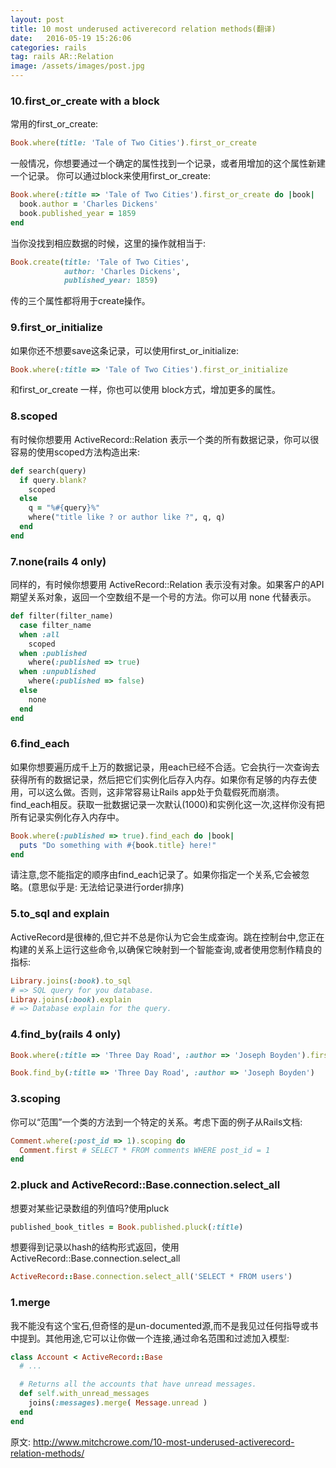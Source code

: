 ```yaml
---
layout: post
title: 10 most underused activerecord relation methods(翻译)
date:   2016-05-19 15:26:06
categories: rails
tag: rails AR::Relation
image: /assets/images/post.jpg
---
```




### 10.first_or_create with a block
常用的first_or_create:

```ruby
Book.where(title: 'Tale of Two Cities').first_or_create

```

一般情况，你想要通过一个确定的属性找到一个记录，或者用增加的这个属性新建一个记录。
你可以通过block来使用first_or_create:

```ruby
Book.where(:title => 'Tale of Two Cities').first_or_create do |book|
  book.author = 'Charles Dickens'
  book.published_year = 1859
end

```

当你没找到相应数据的时候，这里的操作就相当于:

```ruby
Book.create(title: 'Tale of Two Cities',
            author: 'Charles Dickens',
            published_year: 1859)

```

传的三个属性都将用于create操作。

### 9.first_or_initialize
如果你还不想要save这条记录，可以使用first_or_initialize:

```ruby
Book.where(:title => 'Tale of Two Cities').first_or_initialize

```

和first_or_create 一样，你也可以使用 block方式，增加更多的属性。

### 8.scoped
有时候你想要用 ActiveRecord::Relation 表示一个类的所有数据记录，你可以很容易的使用scoped方法构造出来:

```ruby
def search(query)
  if query.blank?
    scoped
  else
    q = "%#{query}%"
    where("title like ? or author like ?", q, q)
  end
end

```

### 7.none(rails 4 only)
同样的，有时候你想要用 ActiveRecord::Relation 表示没有对象。如果客户的API 期望关系对象，返回一个空数组不是一个号的方法。你可以用 none 代替表示。

```ruby
def filter(filter_name)
  case filter_name
  when :all
    scoped
  when :published
    where(:published => true)
  when :unpublished
    where(:published => false)
  else
    none
  end
end

```

### 6.find_each
如果你想要遍历成千上万的数据记录，用each已经不合适。它会执行一次查询去获得所有的数据记录，然后把它们实例化后存入内存。如果你有足够的内存去使用，可以这么做。否则，这非常容易让Rails app处于负载假死而崩溃。 find_each相反。获取一批数据记录一次默认(1000)和实例化这一次,这样你没有把所有记录实例化存入内存中。

```ruby
Book.where(:published => true).find_each do |book|
  puts "Do something with #{book.title} here!"
end

```

请注意,您不能指定的顺序由find_each记录了。如果你指定一个关系,它会被忽略。(意思似乎是: 无法给记录进行order排序)

### 5.to_sql and explain
ActiveRecord是很棒的,但它并不总是你认为它会生成查询。跳在控制台中,您正在构建的关系上运行这些命令,以确保它映射到一个智能查询,或者使用您制作精良的指标:

```ruby
Library.joins(:book).to_sql
# => SQL query for you database.
Libray.joins(:book).explain
# => Database explain for the query.


```

### 4.find_by(rails 4 only)

```ruby
Book.where(:title => 'Three Day Road', :author => 'Joseph Boyden').first

Book.find_by(:title => 'Three Day Road', :author => 'Joseph Boyden')

```

### 3.scoping
你可以“范围”一个类的方法到一个特定的关系。考虑下面的例子从Rails文档:

```ruby
Comment.where(:post_id => 1).scoping do
  Comment.first # SELECT * FROM comments WHERE post_id = 1
end

```

### 2.pluck  and  ActiveRecord::Base.connection.select_all
想要对某些记录数组的列值吗?使用pluck

```ruby
published_book_titles = Book.published.pluck(:title)

```

想要得到记录以hash的结构形式返回，使用ActiveRecord::Base.connection.select_all

```ruby
ActiveRecord::Base.connection.select_all('SELECT * FROM users')

```

### 1.merge
我不能没有这个宝石,但奇怪的是un-documented源,而不是我见过任何指导或书中提到。其他用途,它可以让你做一个连接,通过命名范围和过滤加入模型:

```ruby
class Account < ActiveRecord::Base
  # ...

  # Returns all the accounts that have unread messages.
  def self.with_unread_messages
    joins(:messages).merge( Message.unread )
  end
end

```

原文: http://www.mitchcrowe.com/10-most-underused-activerecord-relation-methods/
























